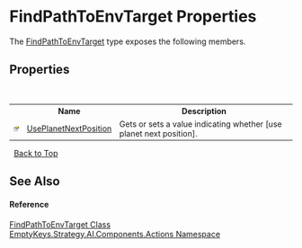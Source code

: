 # FindPathToEnvTarget Properties
 

The <a href="T_EmptyKeys_Strategy_AI_Components_Actions_FindPathToEnvTarget">FindPathToEnvTarget</a> type exposes the following members.


## Properties
&nbsp;<table><tr><th></th><th>Name</th><th>Description</th></tr><tr><td>![Public property](media/pubproperty.gif "Public property")</td><td><a href="P_EmptyKeys_Strategy_AI_Components_Actions_FindPathToEnvTarget_UsePlanetNextPosition">UsePlanetNextPosition</a></td><td>
Gets or sets a value indicating whether [use planet next position].</td></tr></table>&nbsp;
<a href="#findpathtoenvtarget-properties">Back to Top</a>

## See Also


#### Reference
<a href="T_EmptyKeys_Strategy_AI_Components_Actions_FindPathToEnvTarget">FindPathToEnvTarget Class</a><br /><a href="N_EmptyKeys_Strategy_AI_Components_Actions">EmptyKeys.Strategy.AI.Components.Actions Namespace</a><br />